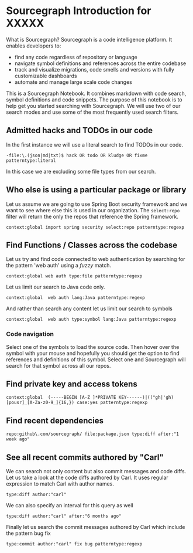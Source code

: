 # Sourcegraph Introduction for XXXXX


What is Sourcegraph? Sourcegraph is a code intelligence platform. It enables developers to:

* find any code regardless of repository or language
* navigate symbol definitions and references across the entire codebase
* track and visualize migrations, code smells and versions with fully customizable dashboards
* automate and manage large scale code changes 

This is a Sourcegraph Notebook. It combines markdown with code search, symbol definitions and code snippets. The purpose of this notebook is to help get you started searching with Sourcegraph. We will use two of our search modes and use some of the most frequently used search filters.

## Admitted hacks and TODOs in our code

In the first instance we will use a literal search to find TODOs in our code.

```sourcegraph
-file:\.(json|md|txt)$ hack OR todo OR kludge OR fixme patterntype:literal
```

In this case we are excluding some file types from our search.


## Who else is using a particular package or library

Let us assume we are going to use Spring Boot security framework and we want to see where else this is used in our organization. The `select:repo` filter will return the only the repos that reference the Spring framework.

```sourcegraph
context:global import spring security select:repo patterntype:regexp
```

## Find Functions / Classes across the codebase

Let us try and find code connected to web authentication by searching for the pattern 'web auth' using a *fuzzy* match.

```sourcegraph
context:global web auth type:file patterntype:regexp
```

Let us limit our search to Java code only.

```sourcegraph
context:global  web auth lang:Java patterntype:regexp
```

And rather than search any content let us limit our search to symbols

```sourcegraph
context:global  web auth type:symbol lang:Java patterntype:regexp
```

### Code navigation

Select one of the symbols to load the source code. Then hover over the symbol with your mouse and hopefully you should get the option to find references and definitions of this symbol. Select one and Sourcegraph will search for that symbol across all our repos.

## Find private key and access tokens

```sourcegraph
context:global  (-----BEGIN [A-Z ]*PRIVATE KEY------)|(("gh|'gh)[pousr]_[A-Za-z0-9_]{16,}) case:yes patterntype:regexp
```

## Find recent dependencies

```sourcegraph
repo:github\.com/sourcegraph/ file:package.json type:diff after:"1 week ago"
```

## See all recent commits authored by "Carl"

We can search not only content but also commit messages and code diffs. Let us take a look at the code diffs authored by Carl. It uses regular expression to match Carl with author names.

```sourcegraph
type:diff author:"carl"
```
We can also specify an interval for this query as well

```sourcegraph
type:diff author:"carl" after:"6 months ago"
```
Finally let us search the commit messages authored by Carl which include the pattern bug fix

```sourcegraph
type:commit author:"carl" fix bug patterntype:regexp
```

